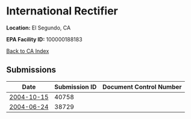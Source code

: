 # International Rectifier

**Location:** El Segundo, CA

**EPA Facility ID:** 100000188183

[Back to CA Index](../../index.md)

## Submissions

| Date | Submission ID | Document Control Number |
|------|--------------|-------------------------|
| [2004-10-15](submissions/40758.md) | 40758 |  |
| [2004-06-24](submissions/38729.md) | 38729 |  |
